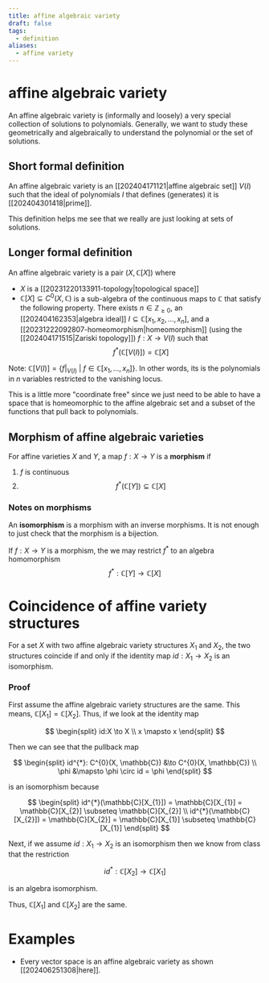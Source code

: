 ```yaml
---
title: affine algebraic variety
draft: false
tags:
  - definition
aliases:
  - affine variety
---
```

# affine algebraic variety
An affine algebraic variety is (informally and loosely) a very special collection of solutions to polynomials. 
Generally, we want to study these geometrically and algebraically to understand the polynomial or the set of solutions. 

## Short formal definition
An affine algebraic variety is an [[202404171121|affine algebraic set]] $V(I)$ such that the ideal of polynomials $I$ that defines (generates) it is [[202404301418|prime]]. 

This definition helps me see that we really are just looking at sets of solutions. 
## Longer formal definition
An affine algebraic variety is a pair $(X, \mathbb{C}[X])$ where 
- $X$ is a [[20231220133911-topology|topological space]]
- $\mathbb{C}[X] \subseteq C^0(X, \mathbb{C})$ is a sub-algebra of the continuous maps to $\mathbb{C}$ 
that satisfy the following property. 
There exists $n \in \mathbb{Z}_{\geq 0}$, an [[202404162353|algebra ideal]] $I \subseteq \mathbb{C}[x_1, x_2, \dots, x_n]$, and a [[20231222092807-homeomorphism|homeomorphism]] (using the [[202404171515|Zariski topology]]) $f:X \to V(I)$ such that 
$$ f^*(\mathbb{C}[V(I)]) = \mathbb{C}[X] $$

Note: $\mathbb{C}[V(I)] = \{f|_{V(I)} \ | \ f \in \mathbb{C}[x_1, \dots, x_n]\}$. In other words, its is the polynomials in $n$ variables restricted to the vanishing locus. 

This is a little more "coordinate free" since we just need to be able to have a space that is homeomorphic to the affine algebraic set and a subset of the functions that pull back to polynomials. 

## Morphism of affine algebraic varieties
For affine varieties $X$ and $Y$, a map $f: X \to Y$ is a **morphism** if 
1. $f$ is continuous
2. $$ f^*(\mathbb{C}[Y]) \subseteq \mathbb{C}[X] $$
### Notes on morphisms
An **isomorphism** is a morphism with an inverse morphisms. 
It is not enough to just check that the morphism is a bijection. 

If $f:X\to Y$ is a morphism, the we may restrict $f^*$ to an algebra homomorphism 
$$ f^*:\mathbb{C}[Y] \longrightarrow \mathbb{C}[X]$$


# Coincidence of affine variety structures
For a set $X$ with two affine algebraic variety structures $X_{1}$ and $X_{2}$, the two structures coincide if and only if the identity map $id:X_{1} \to X_{2}$ is an isomorphism.

### Proof
First assume the affine algebraic variety structures are the same.
This means, $\mathbb{C}[X_{1}] = \mathbb{C}[X_{2}]$.
Thus, if we look at the identity map

$$
\begin{split} id:X \to X \\
  x \mapsto x
  \end{split}
$$

Then we can see that the pullback map

$$
\begin{split}
  id^{*}: C^{0}(X, \mathbb{C}) &\to C^{0}(X, \mathbb{C}) \\
  \phi &\mapsto \phi \circ id = \phi
		 \end{split}
$$

is an isomorphism because

$$
\begin{split}
  id^{*}(\mathbb{C}[X_{1}]) = \mathbb{C}[X_{1}] = \mathbb{C}[X_{2}] \subseteq \mathbb{C}[X_{2}] \\
  id^{*}(\mathbb{C}[X_{2}]) = \mathbb{C}[X_{2}] = \mathbb{C}[X_{1}] \subseteq \mathbb{C}[X_{1}]
  \end{split}
$$

Next, if we assume $id:X_{1}\to X_{2}$ is an isomorphism then we know from class that the restriction

$$
id^{*}:\mathbb{C}[X_{2}] \to \mathbb{C}[X_{1}]
$$

is an algebra isomorphism.

Thus, $\mathbb{C}[X_{1}]$ and $\mathbb{C}[X_{2}]$ are the same.
# Examples 
- Every vector space is an affine algebraic variety as shown [[202406251308|here]]. 